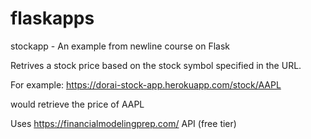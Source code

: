 # flaskapps
stockapp - An example from newline course on Flask

Retrives a stock price based on the stock symbol specified in the URL. 

For example:
https://dorai-stock-app.herokuapp.com/stock/AAPL

would retrieve the price of AAPL

Uses https://financialmodelingprep.com/ API (free tier)
